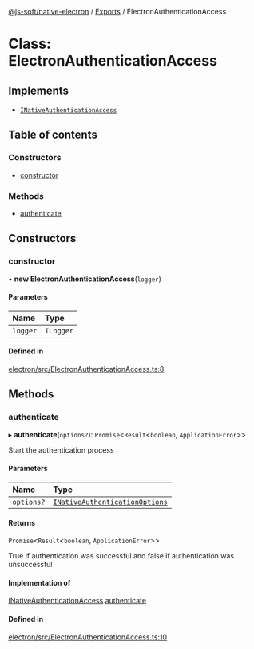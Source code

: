 [@js-soft/native-electron](../README.md) / [Exports](../modules.md) / ElectronAuthenticationAccess

# Class: ElectronAuthenticationAccess

## Implements

- [`INativeAuthenticationAccess`](../interfaces/INativeAuthenticationAccess.md)

## Table of contents

### Constructors

- [constructor](ElectronAuthenticationAccess.md#constructor)

### Methods

- [authenticate](ElectronAuthenticationAccess.md#authenticate)

## Constructors

### constructor

• **new ElectronAuthenticationAccess**(`logger`)

#### Parameters

| Name | Type |
| :------ | :------ |
| `logger` | `ILogger` |

#### Defined in

[electron/src/ElectronAuthenticationAccess.ts:8](https://github.com/js-soft/ts-native-access/blob/99aa731/packages/electron/src/ElectronAuthenticationAccess.ts#L8)

## Methods

### authenticate

▸ **authenticate**(`options?`): `Promise`<`Result`<`boolean`, `ApplicationError`\>\>

Start the authentication process

#### Parameters

| Name | Type |
| :------ | :------ |
| `options?` | [`INativeAuthenticationOptions`](../interfaces/INativeAuthenticationOptions.md) |

#### Returns

`Promise`<`Result`<`boolean`, `ApplicationError`\>\>

True if authentication was successful and false if authentication was unsuccessful

#### Implementation of

[INativeAuthenticationAccess](../interfaces/INativeAuthenticationAccess.md).[authenticate](../interfaces/INativeAuthenticationAccess.md#authenticate)

#### Defined in

[electron/src/ElectronAuthenticationAccess.ts:10](https://github.com/js-soft/ts-native-access/blob/99aa731/packages/electron/src/ElectronAuthenticationAccess.ts#L10)
